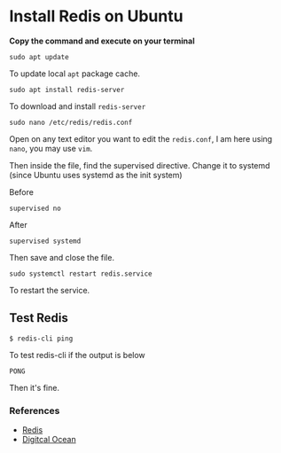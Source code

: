 # Install Redis on Ubuntu

**Copy the command and execute on your terminal**

```
sudo apt update
```
To update local `apt` package cache.

```
sudo apt install redis-server
```
To download and install `redis-server`

```
sudo nano /etc/redis/redis.conf
```
Open on any text editor you want to edit the `redis.conf`, I am here using `nano`, you may use `vim`.

Then inside the file, find the supervised directive.
Change it to systemd (since Ubuntu uses systemd as the init system)

Before
```
supervised no
```

After
```
supervised systemd
```
Then save and close the file.

```
sudo systemctl restart redis.service
```
To restart the service.

<!-- ```
sudo systemctl enable redis
```
To start redis on boot. -->

## Test Redis
```
$ redis-cli ping
```
To test redis-cli if the output is below
```
PONG
```
Then it's fine.

### References
- [Redis](https://redis.io/docs/latest/operate/oss_and_stack/install/install-redis/install-redis-on-linux/)
- [Digitcal Ocean](https://www.digitalocean.com/community/tutorials/how-to-install-and-secure-redis-on-ubuntu-20-04)
